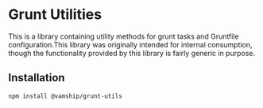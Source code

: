 # Grunt Utilities
This is a library containing utility methods for grunt tasks and Gruntfile configuration.This library was originally intended for internal consumption, though the functionality provided by this library is fairly generic in purpose.


## Installation
```
npm install @vamship/grunt-utils
```
